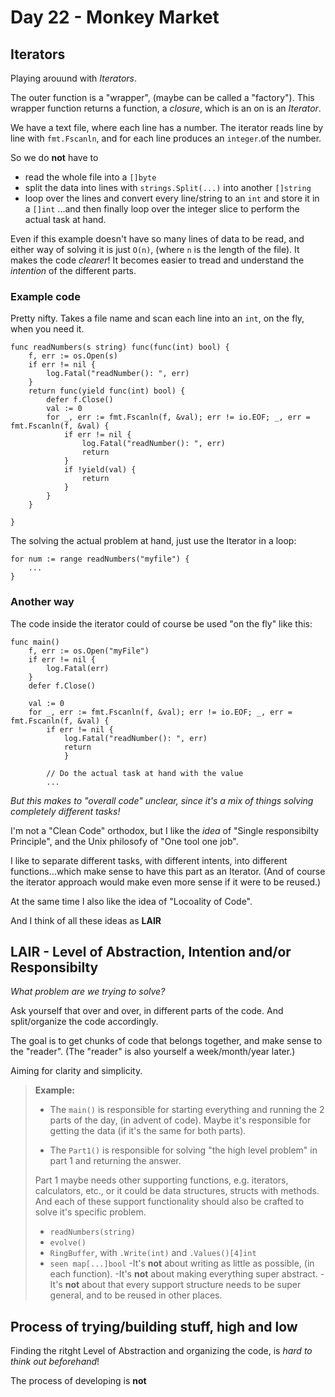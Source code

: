 # Day 22 - Monkey Market

## Iterators
Playing arouund with _Iterators_.

The outer function is a "wrapper", (maybe can be called a "factory"). This wrapper function returns a function, a _closure_, which is an on is an _Iterator_.

We have a text file, where each line has a number. 
The iterator reads line by line with `fmt.Fscanln`, and for each line produces an `integer`.of the number.


So we do **not** have to 
- read the whole file into a `[]byte`
- split the data into lines with `strings.Split(...)` into another `[]string`
- loop over the lines and convert every line/string to an `int` and store it in a `[]int`
...and then finally loop over the integer slice to perform the actual task at hand.

Even if this example doesn't have so many lines of data to be read, and either way of solving it is just `O(n)`, (where `n` is the length of the file). It makes the code _clearer_! It becomes easier to tread and understand the _intention_ of the different parts.

### Example code
Pretty nifty. Takes a file name and scan each line into an `int`, on the fly, when you need it.


``` 
func readNumbers(s string) func(func(int) bool) {
	f, err := os.Open(s)
	if err != nil {
		log.Fatal("readNumber(): ", err)
	}
	return func(yield func(int) bool) {
		defer f.Close()
		val := 0
		for _, err := fmt.Fscanln(f, &val); err != io.EOF; _, err = fmt.Fscanln(f, &val) {
			if err != nil {
				log.Fatal("readNumber(): ", err)
				return
			}
			if !yield(val) {
				return
			}
		}
	}

}

```

The solving the actual problem at hand, just use the Iterator in a loop:
```
for num := range readNumbers("myfile") { 
	... 
}
```

### Another way
The code inside the iterator could of course be used "on the fly" like this:

```
func main()
	f, err := os.Open("myFile")
	if err != nil {
		log.Fatal(err)
	}
	defer f.Close()

	val := 0
	for _, err := fmt.Fscanln(f, &val); err != io.EOF; _, err = fmt.Fscanln(f, &val) {
		if err != nil {
			log.Fatal("readNumber(): ", err)
			return
			}
	
		// Do the actual task at hand with the value
		...
```
_But this makes to "overall code" unclear, since it's a mix of things solving completely different tasks!_ 

I'm not a "Clean Code" orthodox, but I like the _idea_ of "Single responsibilty Principle", and the Unix philosofy of "One tool one job".

I like to separate different tasks, with different intents, into different functions...which make sense to have this part as an Iterator.
(And of course the iterator approach would make even more sense if it were to be reused.)

At the same time I also like the idea of "Locoality of Code". <!-- TODO: Primagen? --> 

And I think of all these ideas as **LAIR**

## LAIR - Level of Abstraction, Intention and/or Responsibilty

_What problem are we trying to solve?_

Ask yourself that over and over, in different parts of the code.
And split/organize the code accordingly.

The goal is to get chunks of code that belongs together, and make sense to the "reader". (The "reader" is also yourself a week/month/year later.)

Aiming for clarity and simplicity.



>**Example:**
>
>- The `main()` is responsible for starting everything and running the 2 parts of the day, (in advent of code). Maybe it's responsible for getting the data (if it's the same for both parts).
>
>- The `Part1()` is responsible for solving "the high level problem" in part 1 and returning the answer.
>
>Part 1 maybe needs other supporting functions, e.g. iterators, calculators, etc., or it could be data structures, structs with methods. 
>And each of these support functionality should also be crafted to solve it's specific problem.
>- `readNumbers(string)`
>- `evolve()`
>- `RingBuffer`, with `.Write(int)` and `.Values()[4]int`
>- `seen map[...]bool`
>-It's **not** about writing as little as possible, (in each function).
>-It's **not** about making everything super abstract.
>-It's **not** about that every support structure needs to be super general, and to be reused in other places.


## Process of trying/building stuff, high and low
Finding the ritght Level of Abstraction and organizing the code, is _hard to think out beforehand_!

The process of developing is **not**
